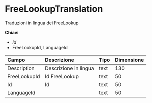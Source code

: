 # FreeLookupTranslation

Traduzioni in lingua dei FreeLookup

  
 **Chiavi**

* _Id_
* FreeLookupId, LanguageId

| Campo | Descrizione | Tipo | Dimensione |
| :--- | :--- | :--- | :--- |
| Description | Descrizione in lingua | text | 130 |
| FreeLookupId | Id FreeLookup | text | 50 |
| Id | Id | text | 50 |
| LanguageId |  | text | 50 |

